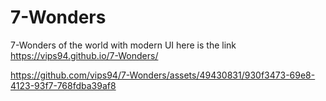 # 7-Wonders
7-Wonders of the world with modern UI here is the link https://vips94.github.io/7-Wonders/



https://github.com/vips94/7-Wonders/assets/49430831/930f3473-69e8-4123-93f7-768fdba39af8


